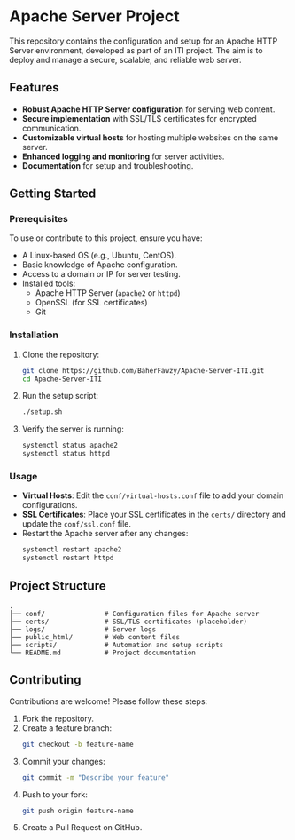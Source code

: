 # Apache Server Project

This repository contains the configuration and setup for an Apache HTTP Server environment, developed as part of an ITI project. The aim is to deploy and manage a secure, scalable, and reliable web server.

## Features

- **Robust Apache HTTP Server configuration** for serving web content.
- **Secure implementation** with SSL/TLS certificates for encrypted communication.
- **Customizable virtual hosts** for hosting multiple websites on the same server.
- **Enhanced logging and monitoring** for server activities.
- **Documentation** for setup and troubleshooting.

## Getting Started

### Prerequisites

To use or contribute to this project, ensure you have:

- A Linux-based OS (e.g., Ubuntu, CentOS).
- Basic knowledge of Apache configuration.
- Access to a domain or IP for server testing.
- Installed tools:
  - Apache HTTP Server (`apache2` or `httpd`)
  - OpenSSL (for SSL certificates)
  - Git

### Installation

1. Clone the repository:
   ```bash
   git clone https://github.com/BaherFawzy/Apache-Server-ITI.git
   cd Apache-Server-ITI
   ```

2. Run the setup script:
   ```bash
   ./setup.sh
   ```

3. Verify the server is running:
   ```bash
   systemctl status apache2  
   systemctl status httpd    
   ```

### Usage

- **Virtual Hosts**: Edit the `conf/virtual-hosts.conf` file to add your domain configurations.
- **SSL Certificates**: Place your SSL certificates in the `certs/` directory and update the `conf/ssl.conf` file.
- Restart the Apache server after any changes:
  ```bash
  systemctl restart apache2  
  systemctl restart httpd     
  ```

## Project Structure

```plaintext
.
├── conf/               # Configuration files for Apache server
├── certs/              # SSL/TLS certificates (placeholder)
├── logs/               # Server logs
├── public_html/        # Web content files
├── scripts/            # Automation and setup scripts
└── README.md           # Project documentation
```

## Contributing

Contributions are welcome! Please follow these steps:

1. Fork the repository.
2. Create a feature branch:
   ```bash
   git checkout -b feature-name
   ```
3. Commit your changes:
   ```bash
   git commit -m "Describe your feature"
   ```
4. Push to your fork:
   ```bash
   git push origin feature-name
   ```
5. Create a Pull Request on GitHub.

